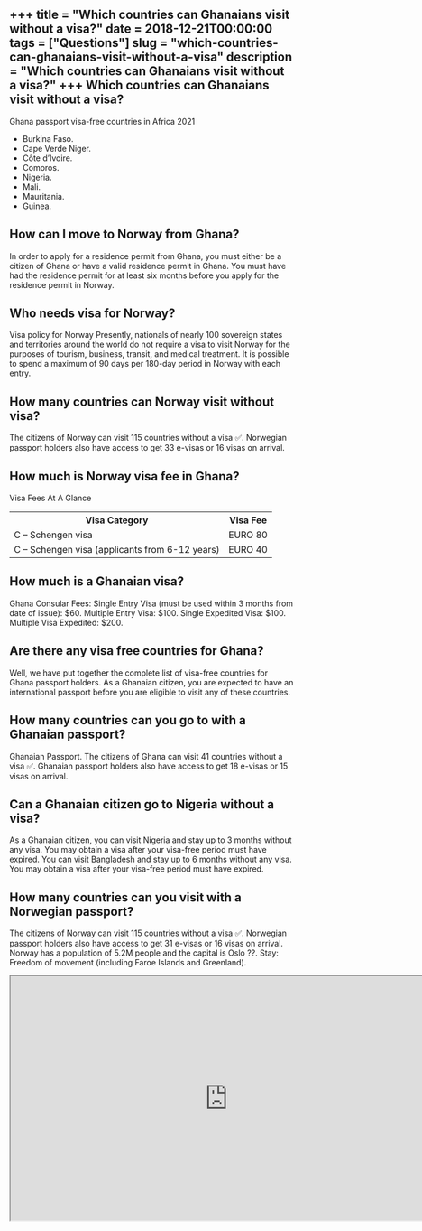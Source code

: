 +++
title = "Which countries can Ghanaians visit without a visa?"
date = 2018-12-21T00:00:00
tags = ["Questions"]
slug = "which-countries-can-ghanaians-visit-without-a-visa"
description = "Which countries can Ghanaians visit without a visa?"
+++
Which countries can Ghanaians visit without a visa?
---------------------------------------------------

Ghana passport visa-free countries in Africa 2021

- Burkina Faso.
- Cape Verde Niger.
- Côte d’Ivoire.
- Comoros.
- Nigeria.
- Mali.
- Mauritania.
- Guinea.

How can I move to Norway from Ghana?
------------------------------------

In order to apply for a residence permit from Ghana, you must either be a citizen of Ghana or have a valid residence permit in Ghana. You must have had the residence permit for at least six months before you apply for the residence permit in Norway.

Who needs visa for Norway?
--------------------------

Visa policy for Norway Presently, nationals of nearly 100 sovereign states and territories around the world do not require a visa to visit Norway for the purposes of tourism, business, transit, and medical treatment. It is possible to spend a maximum of 90 days per 180-day period in Norway with each entry.

How many countries can Norway visit without visa?
-------------------------------------------------

The citizens of Norway can visit 115 countries without a visa ✅. Norwegian passport holders also have access to get 33 e-visas or 16 visas on arrival.

How much is Norway visa fee in Ghana?
-------------------------------------

Visa Fees At A Glance

<table><tr><th>Visa Category</th><th>Visa Fee</th></tr><tr><td>C – Schengen visa</td><td>EURO 80</td></tr><tr><td>C – Schengen visa (applicants from 6-12 years)</td><td>EURO 40</td></tr></table>

How much is a Ghanaian visa?
----------------------------

Ghana Consular Fees: Single Entry Visa (must be used within 3 months from date of issue): $60. Multiple Entry Visa: $100. Single Expedited Visa: $100. Multiple Visa Expedited: $200.

Are there any visa free countries for Ghana?
--------------------------------------------

Well, we have put together the complete list of visa-free countries for Ghana passport holders. As a Ghanaian citizen, you are expected to have an international passport before you are eligible to visit any of these countries.

How many countries can you go to with a Ghanaian passport?
----------------------------------------------------------

Ghanaian Passport. The citizens of Ghana can visit 41 countries without a visa ✅. Ghanaian passport holders also have access to get 18 e-visas or 15 visas on arrival.

Can a Ghanaian citizen go to Nigeria without a visa?
----------------------------------------------------

As a Ghanaian citizen, you can visit Nigeria and stay up to 3 months without any visa. You may obtain a visa after your visa-free period must have expired. You can visit Bangladesh and stay up to 6 months without any visa. You may obtain a visa after your visa-free period must have expired.

How many countries can you visit with a Norwegian passport?
-----------------------------------------------------------

The citizens of Norway can visit 115 countries without a visa ✅. Norwegian passport holders also have access to get 31 e-visas or 16 visas on arrival. Norway has a population of 5.2M people and the capital is Oslo ??. Stay: Freedom of movement (including Faroe Islands and Greenland).

<iframe allow="accelerometer; autoplay; clipboard-write; encrypted-media; gyroscope; picture-in-picture" allowfullscreen="" class="__youtube_prefs__  epyt-is-override  no-lazyload" data-no-lazy="1" data-origheight="433" data-origwidth="770" data-skipgform_ajax_framebjll="" height="433" id="_ytid_26532" loading="lazy" src="https://www.youtube.com/embed/ygf8rNDFcjM?enablejsapi=1&autoplay=0&cc_load_policy=0&cc_lang_pref=&iv_load_policy=1&loop=0&modestbranding=0&rel=1&fs=1&playsinline=0&autohide=2&theme=dark&color=red&controls=1&" title="YouTube player" width="770"></iframe>